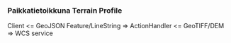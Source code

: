 ### Paikkatietoikkuna Terrain Profile

Client <= GeoJSON Feature/LineString => ActionHandler <= GeoTIFF/DEM => WCS service

